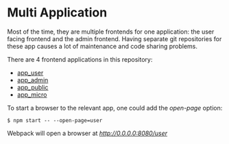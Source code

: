 # Multi Application

Most of the time, they are multiple frontends for one application: the user facing frontend and the admin frontend.
Having separate git repositories for these app causes a lot of maintenance and code sharing problems.

There are 4 frontend applications in this repository:
* [app_user](https://github.com/FredericHeem/starhackit/tree/master/client/src/app_user)
* [app_admin](https://github.com/FredericHeem/starhackit/tree/master/client/src/app_admin)
* [app_public](https://github.com/FredericHeem/starhackit/tree/master/client/src/app_public)
* [app_micro](https://github.com/FredericHeem/starhackit/tree/master/client/src/app_micro)

To start a browser to the relevant app, one could add the *open-page* option:

    $ npm start -- --open-page=user 

Webpack will open a browser at *http://0.0.0.0:8080/user*